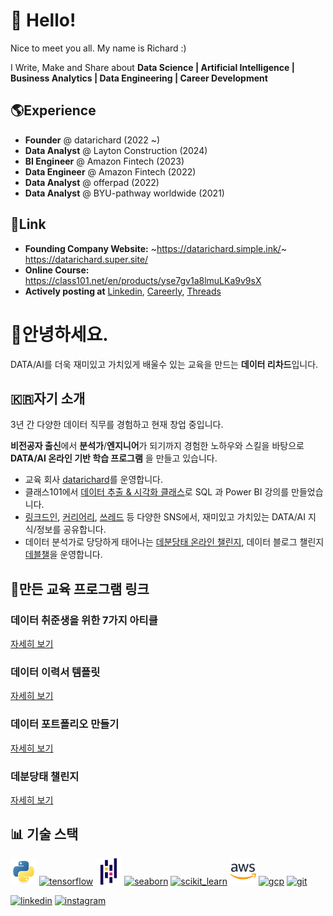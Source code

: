 # 👋 Hello! 

Nice to meet you all.
My name is Richard :)

I Write, Make and Share about
**Data Science | Artificial Intelligence | Business Analytics | Data Engineering | Career Development**

        

##  🌎Experience

- **Founder** @ datarichard (2022 ~)
- **Data Analyst** @ Layton Construction (2024)
- **BI Engineer** @ Amazon Fintech (2023)
- **Data Engineer** @ Amazon Fintech (2022)
- **Data Analyst** @ offerpad (2022)
- **Data Analyst** @ BYU-pathway worldwide (2021)

## 🔗Link

- **Founding Company Website:** ~https://datarichard.simple.ink/~ https://datarichard.super.site/
- **Online Course:** https://class101.net/en/products/yse7gv1a8lmuLKa9v9sX
- **Actively posting at** [Linkedin](https://www.linkedin.com/in/datarichard/), [Careerly](https://careerly.co.kr/profiles/494354?utm_campaign=self-share), [Threads](https://www.threads.net/@data_richard)

# 👋안녕하세요. 

DATA/AI를 더욱 재미있고 가치있게 배울수 있는 교육을 만드는 **데이터 리차드**입니다.

## 🇰🇷자기 소개

3년 간 다양한 데이터 직무를 경험하고 현재 창업 중입니다.

**비전공자 출신**에서 **분석가**/**엔지니어**가 되기까지 경험한 노하우와 스킬을 바탕으로 
**DATA/AI 온라인 기반 학습 프로그램** 을 만들고 있습니다.

- 교육 회사 [datarichard](https://datarichard.super.site/)를 운영합니다. 
- 클래스101에서 [데이터 추출 & 시각화 클래스](https://class101.net/ko/products/yse7gv1a8lmuLKa9v9sX)로 SQL 과 Power BI 강의를 만들었습니다.
- [링크드인](https://www.linkedin.com/in/datarichard/), [커리어리](https://careerly.co.kr/profiles/494354?utm_campaign=self-share), [쓰레드](https://www.threads.net/@data_richard) 등 다양한 SNS에서, 재미있고 가치있는 DATA/AI 지식/정보를 공유합니다.
- 데이터 분석가로 당당하게 태어나는 [데분당태 온라인 챌린지](https://dbdt-challenge.typedream.app/dbdt-challenge), 데이터 블로그 챌린지 [데블챌](https://dbdt-challenge.typedream.app/dbt-challenge)을 운영합니다.


## 🔗만든 교육 프로그램 링크

### 데이터 취준생을 위한 7가지 아티클
[자세히 보기](https://coda.io/@datarichard/datarichard/datarichard-3)

### 데이터 이력서 템플릿
[자세히 보기](https://www.notion.com/templates/datarichard-resume)

### 데이터 포트폴리오 만들기
[자세히 보기](https://dongchanlim.github.io/github-portfolio/)

### 데분당태 챌린지
[자세히 보기](https://coda.io/@datarichard/datarichard/-6)


## 📊 기술 스택

<a target="_blank" href="https://raw.githubusercontent.com/devicons/devicon/master/icons/python/python-original.svg" style="display: inline-block;"><img src="https://raw.githubusercontent.com/devicons/devicon/master/icons/python/python-original.svg" alt="python" width="42" height="42" /></a>
<a target="_blank" href="https://www.vectorlogo.zone/logos/tensorflow/tensorflow-icon.svg" style="display: inline-block;"><img src="https://www.vectorlogo.zone/logos/tensorflow/tensorflow-icon.svg" alt="tensorflow" width="42" height="42" /></a>
<a target="_blank" href="https://raw.githubusercontent.com/devicons/devicon/2ae2a900d2f041da66e950e4d48052658d850630/icons/pandas/pandas-original.svg" style="display: inline-block;"><img src="https://raw.githubusercontent.com/devicons/devicon/2ae2a900d2f041da66e950e4d48052658d850630/icons/pandas/pandas-original.svg" alt="pandas" width="42" height="42" /></a>
<a target="_blank" href="https://seaborn.pydata.org/_images/logo-mark-lightbg.svg" style="display: inline-block;"><img src="https://seaborn.pydata.org/_images/logo-mark-lightbg.svg" alt="seaborn" width="42" height="42" /></a>
<a target="_blank" href="https://upload.wikimedia.org/wikipedia/commons/0/05/Scikit_learn_logo_small.svg" style="display: inline-block;"><img src="https://upload.wikimedia.org/wikipedia/commons/0/05/Scikit_learn_logo_small.svg" alt="scikit_learn" width="42" height="42" /></a>
<a target="_blank" href="https://raw.githubusercontent.com/devicons/devicon/master/icons/amazonwebservices/amazonwebservices-original-wordmark.svg" style="display: inline-block;"><img src="https://raw.githubusercontent.com/devicons/devicon/master/icons/amazonwebservices/amazonwebservices-original-wordmark.svg" alt="aws" width="42" height="42" /></a>
<a target="_blank" href="https://www.vectorlogo.zone/logos/google_cloud/google_cloud-icon.svg" style="display: inline-block;"><img src="https://www.vectorlogo.zone/logos/google_cloud/google_cloud-icon.svg" alt="gcp" width="42" height="42" /></a>
<a target="_blank" href="https://www.vectorlogo.zone/logos/git-scm/git-scm-icon.svg" style="display: inline-block;"><img src="https://www.vectorlogo.zone/logos/git-scm/git-scm-icon.svg" alt="git" width="42" height="42" /></a>

<a target="_blank" href="https://www.linkedin.com/in/datarichard/" style="display: inline-block;"><img src="https://img.shields.io/badge/linkedin-logo?style=for-the-badge&logo=linkedin&logoColor=white&color=%230a77b6" alt="linkedin"/></a>
<a target="_blank" href="https://www.instagram.com/data_richard/" style="display: inline-block;"><img src="https://img.shields.io/badge/instagram-logo?style=for-the-badge&logo=instagram&logoColor=white&color=%23F35369" alt="instagram"/></a>
